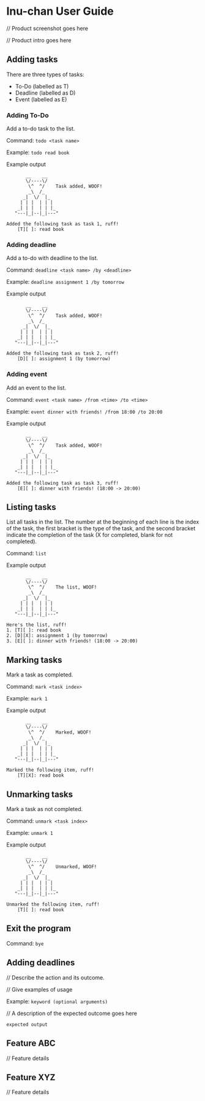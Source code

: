 # Inu-chan User Guide

// Product screenshot goes here

// Product intro goes here

## Adding tasks
There are three types of tasks:

* To-Do (labelled as T)
* Deadline (labelled as D)
* Event (labelled as E)

### Adding To-Do
Add a to-do task to the list.

Command: `todo <task name>`

Example: `todo read book`

Example output
```
       __    __
       \/----\/
        \^  ^/    Task added, WOOF!
        _\  /_
      _|  \/  |_
     | | |  | | |
    _| | |  | | |_
   "---|_|--|_|---"

Added the following task as task 1, ruff!
	[T][ ]: read book
```

### Adding deadline
Add a to-do with deadline to the list.

Command: `deadline <task name> /by <deadline>`

Example: `deadline assignment 1 /by tomorrow`

Example output
```
       __    __
       \/----\/
        \^  ^/    Task added, WOOF!
        _\  /_
      _|  \/  |_
     | | |  | | |
    _| | |  | | |_
   "---|_|--|_|---"

Added the following task as task 2, ruff!
	[D][ ]: assignment 1 (by tomorrow)
```
### Adding event
Add an event to the list.

Command: `event <task name> /from <time> /to <time>`

Example: `event dinner with friends! /from 18:00 /to 20:00`

Example output
```
       __    __
       \/----\/
        \^  ^/    Task added, WOOF!
        _\  /_
      _|  \/  |_
     | | |  | | |
    _| | |  | | |_
   "---|_|--|_|---"

Added the following task as task 3, ruff!
    [E][ ]: dinner with friends! (18:00 -> 20:00)
```

## Listing tasks
List all tasks in the list. The number at the beginning of each line is the index of the task, the first bracket is the type of the task, and the second bracket indicate the completion of the task (X for completed, blank for not completed).

Command: `list`

Example output
```
       __    __
       \/----\/
        \^  ^/    The list, WOOF!
        _\  /_
      _|  \/  |_
     | | |  | | |
    _| | |  | | |_
   "---|_|--|_|---"

Here's the list, ruff!
1. [T][ ]: read book
2. [D][X]: assignment 1 (by tomorrow)
3. [E][ ]: dinner with friends! (18:00 -> 20:00)
```

## Marking tasks
Mark a task as completed.

Command: `mark <task index>`

Example: `mark 1`

Example output
```
       __    __
       \/----\/
        \^  ^/    Marked, WOOF!
        _\  /_
      _|  \/  |_
     | | |  | | |
    _| | |  | | |_
   "---|_|--|_|---"

Marked the following item, ruff!
    [T][X]: read book
```

## Unmarking tasks
Mark a task as not completed.

Command: `unmark <task index>`

Example: `unmark 1`

Example output
```
       __    __
       \/----\/
        \^  ^/    Unmarked, WOOF!
        _\  /_
      _|  \/  |_
     | | |  | | |
    _| | |  | | |_
   "---|_|--|_|---"

Unmarked the following item, ruff!
    [T][ ]: read book
```

## Exit the program

Command: `bye`

## Adding deadlines

// Describe the action and its outcome.

// Give examples of usage

Example: `keyword (optional arguments)`

// A description of the expected outcome goes here

```
expected output
```

## Feature ABC

// Feature details


## Feature XYZ

// Feature details